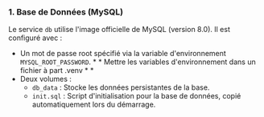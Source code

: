 ### 1. Base de Données (MySQL)
Le service `db` utilise l'image officielle de MySQL (version 8.0). Il est configuré avec :
- Un mot de passe root spécifié via la variable d'environnement `MYSQL_ROOT_PASSWORD`. * * Mettre les variables d'environnement dans un fichier à part .venv * *
- Deux volumes :
  - `db_data` : Stocke les données persistantes de la base.
  - `init.sql` : Script d'initialisation pour la base de données, copié automatiquement lors du démarrage.
